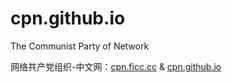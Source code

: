 # cpn.github.io
The Communist Party of Network

网络共产党组织-中文网：[cpn.ficc.cc](http://cpn.ficc.cc) & [cpn.github.io](http://cpn.github.io)
